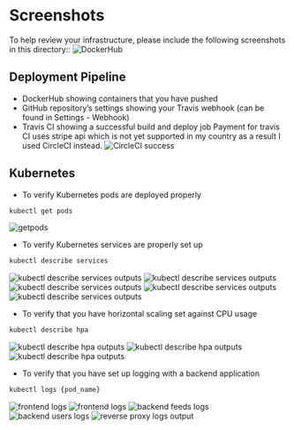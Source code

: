 # Screenshots
To help review your infrastructure, please include the following screenshots in this directory::
![DockerHub](dockerHub-repo.png)

## Deployment Pipeline
* DockerHub showing containers that you have pushed
* GitHub repository’s settings showing your Travis webhook (can be found in Settings - Webhook)
* Travis CI showing a successful build and deploy job
Payment for travis CI uses stripe api which is not yet supported in my country as a result I used CircleCI instead.
![CircleCI success](circleCI-successful-build.png)

## Kubernetes
* To verify Kubernetes pods are deployed properly
```bash
kubectl get pods
```
![getpods](kubectl-get-pods-screenshots.png)
* To verify Kubernetes services are properly set up
```bash
kubectl describe services
```
![kubectl describe services outputs](describeService-01.png)
![kubectl describe services outputs](describeService-02.png)
![kubectl describe services outputs](describeService-03.png)
![kubectl describe services outputs](describeService-04.png)
![kubectl describe services outputs](describeService-05.png)
* To verify that you have horizontal scaling set against CPU usage
```bash
kubectl describe hpa
```
![kubectl describe hpa outputs](describe-hpa-01.png)
![kubectl describe hpa outputs](describe-hpa-02.png)
![kubectl describe hpa outputs](describe-hpa-03.png)
* To verify that you have set up logging with a backend application
```bash
kubectl logs {pod_name}
```
![frontend logs](01-frontend-logs-sreenshots.png)
![frontend logs](02-frontend-logs-sreenshots.png)
![backend feeds logs](backend-feed-logs-sreenshots.png)
![backend users logs](backend-user-logs-sreenshots.png)
![reverse proxy logs output](reverseproxy-logs-sreenshots.png)